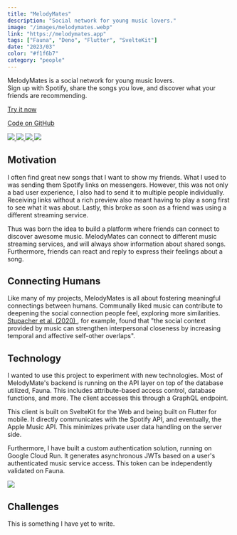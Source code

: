 ```yaml
---
title: "MelodyMates"
description: "Social network for young music lovers."
image: "/images/melodymates.webp"
link: "https://melodymates.app"
tags: ["Fauna", "Deno", "Flutter", "SvelteKit"]
date: "2023/03"
color: "#f1f6b7"
category: "people"
---
```


<p>
	MelodyMates is a social network for young music lovers.
	<br />
	Sign up with Spotify, share the songs you love, and discover what your friends are recommending.
</p>
<div class="flex flex-wrap gap-2 pb-2 pt-4">
	<a
		href="https://melodymates.app"
		target="_blank"
		class="elevated-card-hoverable elevated-1 group inline-block h-8 w-fit">
		<div class="flex h-full w-full items-center justify-center border-b-2 border-l-4 border-r-2 border-t-4 border-black px-12">
			<p class="decoration-[0.125rem] underline-offset-[0.3rem] group-hover:underline">
				Try it now
			</p>
		</div>
	</a>
	<a
		href="https://github.com/koenidv/melodymates"
		target="_blank"
		class="elevated-card-hoverable elevated-1 group inline-block h-8 w-fit">
		<div class="flex h-full w-full items-center justify-center border-b-2 border-l-4 border-r-2 border-t-4 border-black px-12">
			<p class="decoration-[0.125rem] underline-offset-[0.3rem] group-hover:underline">
				Code on GitHub
			</p>
		</div>
	</a>
</div>
<div class="imagecarousel flex flex-row gap-2 overflow-x-scroll rounded">
	<a
		target="_blank"
		class="transition-all duration-200 hover:saturate-100 lg:saturate-0"
		href="https://user-images.githubusercontent.com/32238636/234383204-cfd9e5fe-743f-45ee-b054-9dac9ad465cc.png">
		<img
			class="max-h-[40vh] min-w-[7.5rem] rounded"
			src="https://user-images.githubusercontent.com/32238636/234383204-cfd9e5fe-743f-45ee-b054-9dac9ad465cc.png"
		/>
	</a>
	<a
		target="_blank"
		class="transition-all duration-200 hover:saturate-100 lg:saturate-0"
		href="https://user-images.githubusercontent.com/32238636/234383213-91b8f412-c4a7-45c8-910a-bc2a939c4678.png">
		<img
			class="max-h-[40vh] min-w-[7.5rem] rounded"
			src="https://user-images.githubusercontent.com/32238636/234383213-91b8f412-c4a7-45c8-910a-bc2a939c4678.png"
		/>
	</a>
	<a
		target="_blank"
		class="transition-all duration-200 hover:saturate-100 lg:saturate-0"
		href="https://user-images.githubusercontent.com/32238636/234383226-4699cbfa-1de5-4492-977b-520345ba5058.png">
		<img
			class="max-h-[40vh] min-w-[7.5rem] rounded"
			src="https://user-images.githubusercontent.com/32238636/234383226-4699cbfa-1de5-4492-977b-520345ba5058.png"
		/>
	</a>
	<a
		target="_blank"
		class="transition-all duration-200 hover:saturate-100 lg:saturate-0"
		href="https://user-images.githubusercontent.com/32238636/234383242-daef942c-f03a-4a4f-bd77-ea3a1990e80c.png">
		<img
			class="max-h-[40vh] min-w-[7.5rem] rounded"
			src="https://user-images.githubusercontent.com/32238636/234383242-daef942c-f03a-4a4f-bd77-ea3a1990e80c.png"
		/>
	</a>
</div>
<h2 class="pt-4 font-poppins text-3xl">Motivation</h2>
<p>
	I often find great new songs that I want to show my friends. What I used to was sending them
	Spotify links on messengers. However, this was not only a bad user experience, I also had to send
	it to multiple people individually. Receiving links without a rich preview also meant having to
	play a song first to see what it was about. Lastly, this broke as soon as a friend was using a
	different streaming service.
</p>
<p>
	Thus was born the idea to build a platform where friends can connect to discover awesome music.
	MelodyMates can connect to different music streaming services, and will always show information
	about shared songs. Furthermore, friends can react and reply to express their feelings about a
	song.
</p>
<h2 class="pt-4 font-poppins text-3xl">Connecting Humans</h2>
<p>
	Like many of my projects, MelodyMates is all about fostering meaningful connectings between
	humans. Communally liked music can contribute to deepening the social connection people feel,
	exploring more similarities.
	<a
		class="bg-[#e8e7ed] decoration-[0.125rem] underline-offset-[0.3rem] hover:underline"
		href="https://www.semanticscholar.org/paper/Cultural-Familiarity-and-Individual-Musical-Taste-Stupacher-Witek/77fdaab24703432b2891f1fb8db30fa34830f690">
		Stupacher et al. (2020)
	</a>, for example, found that "the social context provided by music can strengthen interpersonal closeness
	by increasing temporal and affective self-other overlaps".
</p>
<h2 class="pt-4 font-poppins text-3xl">Technology</h2>
<p>
	I wanted to use this project to experiment with new technologies. Most of MelodyMate's backend is
	running on the API layer on top of the database utilized, Fauna. This includes attribute-based
	access control, database functions, and more. The client accesses this through a GraphQL endpoint.
</p>
<p>
	This client is built on SvelteKit for the Web and being built on Flutter for mobile. It directly
	communicates with the Spotify API, and eventually, the Apple Music API. This minimizes private
	user data handling on the server side.
</p>
<p>
	Furthermore, I have built a custom authentication solution, running on Google Cloud Run. It
	generates asynchronous JWTs based on a user's authenticated music service access. This token can
	be independently validated on Fauna.
</p>
<div class="flex flex-row gap-2 overflow-x-scroll">
	<a
		target="_blank"
		class="transition-all duration-200 hover:saturate-100 lg:saturate-0"
		href="https://user-images.githubusercontent.com/32238636/234679138-054267b9-162f-4359-8f8a-b34eb024165d.png">
		<img
			class="max-h-[40vh] rounded"
			src="https://user-images.githubusercontent.com/32238636/234679138-054267b9-162f-4359-8f8a-b34eb024165d.png"
		/>
	</a>
</div>
<h2 class="pt-4 font-poppins text-3xl">Challenges</h2>
<p>This is something I have yet to write.</p>
